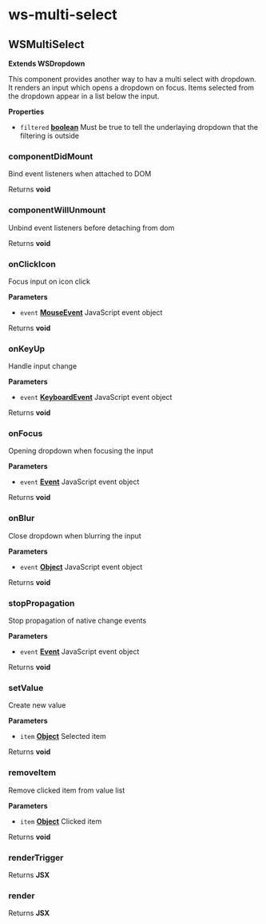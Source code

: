 # ws-multi-select
## WSMultiSelect

**Extends WSDropdown**

This component provides another way to hav a multi select with dropdown.
It renders an input which opens a dropdown on focus. Items selected from the dropdown
appear in a list below the input.

**Properties**

-   `filtered` **[boolean][1]** Must be true to tell the underlaying dropdown that the filtering is outside

### componentDidMount

Bind event listeners when attached to DOM

Returns **void** 

### componentWillUnmount

Unbind event listeners before detaching from dom

Returns **void** 

### onClickIcon

Focus input on icon click

**Parameters**

-   `event` **[MouseEvent][2]** JavaScript event object

Returns **void** 

### onKeyUp

Handle input change

**Parameters**

-   `event` **[KeyboardEvent][3]** JavaScript event object

Returns **void** 

### onFocus

Opening dropdown when focusing the input

**Parameters**

-   `event` **[Event][4]** JavaScript event object

Returns **void** 

### onBlur

Close dropdown when blurring the input

**Parameters**

-   `event` **[Object][5]** JavaScript event object

Returns **void** 

### stopPropagation

Stop propagation of native change events

**Parameters**

-   `event` **[Event][4]** JavaScript event object

Returns **void** 

### setValue

Create new value

**Parameters**

-   `item` **[Object][5]** Selected item

Returns **void** 

### removeItem

Remove clicked item from value list

**Parameters**

-   `item` **[Object][5]** Clicked item

Returns **void** 

### renderTrigger

Returns **JSX** 

### render

Returns **JSX** 

[1]: https://developer.mozilla.org/docs/Web/JavaScript/Reference/Global_Objects/Boolean

[2]: https://developer.mozilla.org/docs/Web/API/MouseEvent

[3]: https://developer.mozilla.org/docs/Web/API/KeyboardEvent

[4]: https://developer.mozilla.org/docs/Web/API/Event

[5]: https://developer.mozilla.org/docs/Web/JavaScript/Reference/Global_Objects/Object
